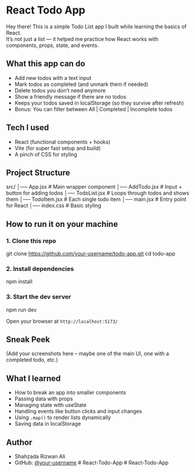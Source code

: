 # React Todo App

Hey there!
This is a simple Todo List app I built while learning the basics of React.  
It’s not just a list — it helped me practice how React works with components, props, state, and events.

## What this app can do

- Add new todos with a text input
- Mark todos as completed (and unmark them if needed)
- Delete todos you don’t need anymore
- Show a friendly message if there are no todos
- Keeps your todos saved in localStorage (so they survive after refresh)
- Bonus: You can filter between All | Completed | Incomplete todos

## Tech I used

- React (functional components + hooks)
- Vite (for super fast setup and build)
- A pinch of CSS for styling

## Project Structure

src/
│── App.jsx # Main wrapper component
│── AddTodo.jsx # Input + button for adding todos
│── TodoList.jsx # Loops through todos and shows them
│── TodoItem.jsx # Each single todo item
│── main.jsx # Entry point for React
│── index.css # Basic styling

## How to run it on your machine

### 1. Clone this repo

git clone https://github.com/your-username/todo-app.git
cd todo-app

### 2. Install dependencies

npm install

### 3. Start the dev server

npm run dev

Open your browser at `http://localhost:5173/`

## Sneak Peek

(Add your screenshots here – maybe one of the main UI, one with a completed todo, etc.)

## What I learned

- How to break an app into smaller components
- Passing data with props
- Managing state with useState
- Handling events like button clicks and input changes
- Using `.map()` to render lists dynamically
- Saving data in localStorage

## Author

- Shahzada Rizwan Ali
- GitHub: [@your-username](https://github.com/your-username)
#   R e a c t - T o d o - A p p  
 #   R e a c t - T o d o - A p p  
 